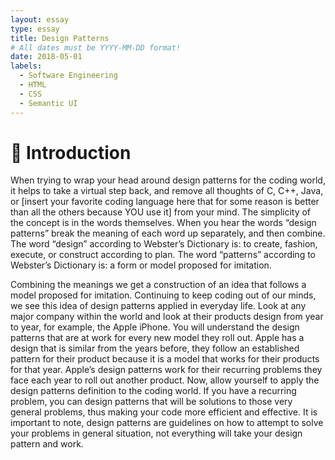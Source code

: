 ```yaml
---
layout: essay
type: essay
title: Design Patterns
# All dates must be YYYY-MM-DD format!
date: 2018-05-01
labels:
  - Software Engineering
  - HTML
  - CSS
  - Semantic UI
---
```


🚀 Introduction
=================

When trying to wrap your head around design patterns for the coding world, it helps to take a virtual step back, and remove all thoughts of C, C++, Java, or [insert your favorite coding language here that for some reason is better than all the others because YOU use it] from your mind. The simplicity of the concept is in the words themselves. When you hear the words “design patterns” break the meaning of each word up separately, and then combine. The word “design” according to Webster’s Dictionary is: to create, fashion, execute, or construct according to plan. The word “patterns” according to Webster’s Dictionary is: a form or model proposed for imitation. 

Combining the meanings we get a construction of an idea that follows a model proposed for imitation. Continuing to keep coding out of our minds, we see this idea of design patterns applied in everyday life. Look at any major company within the world and look at their products design from year to year, for example, the Apple iPhone. You will understand the design patterns that are at work for every new model they roll out. Apple has a design that is similar from the years before, they follow an established pattern for their product because it is a model that works for their products for that year. Apple’s design patterns work for their recurring problems they face each year to roll out another product. Now, allow yourself to apply the design patterns definition to the coding world. If you have a recurring problem, you can design patterns that will be solutions to those very general problems, thus making your code more efficient and effective. It is important to note, design patterns are guidelines on how to attempt to solve your problems in general situation, not everything will take your design pattern and work.

